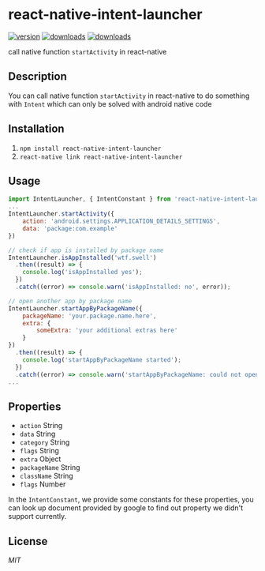 # react-native-intent-launcher  
[![version](https://img.shields.io/npm/v/react-native-intent-launcher.svg)](https://www.npmjs.com/package/react-native-intent-launcher) [![downloads](https://img.shields.io/npm/dm/react-native-intent-launcher.svg?style=flat)](https://www.npmjs.com/package/react-native-intent-launcher)
[![downloads](https://img.shields.io/npm/dt/react-native-intent-launcher.svg?style=flat)](https://www.npmjs.com/package/react-native-intent-launcher)  

call native function `startActivity` in react-native

## Description
You can call native function `startActivity` in react-native to do something with `Intent` which can only be solved with android native code

## Installation

1. `npm install react-native-intent-launcher` 
2. `react-native link react-native-intent-launcher`

## Usage
```javascript
import IntentLauncher, { IntentConstant } from 'react-native-intent-launcher'
...
IntentLauncher.startActivity({
	action: 'android.settings.APPLICATION_DETAILS_SETTINGS',
	data: 'package:com.example'
})

// check if app is installed by package name
IntentLauncher.isAppInstalled('wtf.swell')
  .then((result) => {
    console.log('isAppInstalled yes');
  })
  .catch((error) => console.warn('isAppInstalled: no', error));

// open another app by package name
IntentLauncher.startAppByPackageName({
    packageName: 'your.package.name.here',
    extra: {
        someExtra: 'your additional extras here'
    }
})
  .then((result) => {
    console.log('startAppByPackageName started');
  })
  .catch((error) => console.warn('startAppByPackageName: could not open', error));
...
```

## Properties
* `action` String
* `data` String
* `category` String
* `flags` String
* `extra` Object
* `packageName` String
* `className` String
* `flags` Number

In the `IntentConstant`, we provide some constants for these properties, you can look up document provided by google to find out property we didn't support currently.

## License
*MIT*


